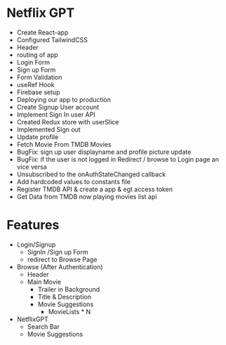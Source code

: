 # Netflix GPT

- Create React-app
- Configured TailwindCSS
- Header
- routing of app
- Login Form
- Sign up Form
- Form Validation
- useRef Hook
- Firebase setup
- Deploying our app to production
- Create Signup User account
- Implement Sign In user API
- Created Redux store with userSlice
- Implemented Sign out
- Update profile
- Fetch Movie From TMDB Movies
- BugFix: sign up user displayname and profile picture update
- BugFix: if the user is not logged in Redirect / browse to      Login page an vice versa
- Unsubscribed to the onAuthStateChanged callback
- Add hardcoded values to constants file
- Register TMDB API & create a app & egt access token
- Get Data from TMDB now playing movies list api

# Features

- Login/Signup
  - SignIn /Sign up Form
  - redirect to Browse Page
- Browse (After Authentication)
  - Header
  - Main Movie
    - Trailer in Background
    - Title & Description
    - Movie Suggestions
      - MovieLists \* N
- NetflixGPT
  - Search Bar
  - Movie Suggestions
